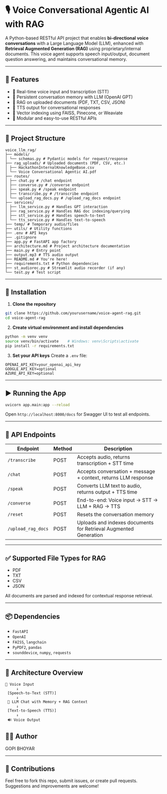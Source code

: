 # 🎙️ Voice Conversational Agentic AI with RAG

A Python-based RESTful API project that enables **bi-directional voice conversations** with a Large Language Model (LLM), enhanced with **Retrieval Augmented Generation (RAG)** using proprietary/internal documents. This voice agent supports speech input/output, document question answering, and maintains conversational memory.

---

## 🚀 Features

- 🎤 Real-time voice input and transcription (STT)
- 🧠 Persistent conversation memory with LLM (OpenAI GPT)
- 📄 RAG on uploaded documents (PDF, TXT, CSV, JSON)
- 📢 TTS output for conversational responses
- 📁 Vector indexing using FAISS, Pinecone, or Weaviate
- 🧩 Modular and easy-to-use RESTful APIs

---

## 📁 Project Structure

```
voice_llm_rag/
├── models/
│ └── schemas.py # Pydantic models for request/response
├── rag_uploads/ # Uploaded documents (PDF, CSV, etc.)
│ ├── HackathonInternalKnowledgeBase.csv
│ └── Voice Conversational Agentic AI.pdf
├── routes/
│ ├── chat.py # /chat endpoint
│ ├── converse.py # /converse endpoint
│ ├── speak.py # /speak endpoint
│ ├── transcribe.py # /transcribe endpoint
│ └── upload_rag_docs.py # /upload_rag_docs endpoint
├── services/
│ ├── llm_service.py # Handles GPT interaction
│ ├── rag_service.py # Handles RAG doc indexing/querying
│ ├── stt_service.py # Handles speech-to-text
│ └── tts_service.py # Handles text-to-speech
├── temp/ # Temporary audio/files
├── utils/ # Utility functions
├── .env # API keys
├── .gitignore
├── app.py # FastAPI app factory
├── architecture.md # Project architecture documentation
├── main.py # Entry point
├── output.mp3 # TTS audio output
├── README.md # You're here!
├── requirements.txt # Python dependencies
├── st_audiorec.py # Streamlit audio recorder (if any)
└── test.py # Test script
```

---

## 🔧 Installation

1. **Clone the repository**
```bash
git clone https://github.com/yourusername/voice-agent-rag.git
cd voice-agent-rag
```

2. **Create virtual environment and install dependencies**
```bash
python -m venv venv
source venv/bin/activate    # Windows: venv\Scripts\activate
pip install -r requirements.txt
```

3. **Set your API keys**
Create a `.env` file:
```
OPENAI_API_KEY=your_openai_api_key
GOOGLE_API_KEY=optional
AZURE_API_KEY=optional
```

---

## ▶️ Running the App

```bash
uvicorn app.main:app --reload
```

Open `http://localhost:8000/docs` for Swagger UI to test all endpoints.

---

## 📌 API Endpoints

| Endpoint           | Method | Description                                                      |
| ------------------ | ------ | ---------------------------------------------------------------- |
| `/transcribe`      | POST   | Accepts audio, returns transcription + STT time                  |
| `/chat`            | POST   | Accepts conversation + message + context, returns LLM response   |
| `/speak`           | POST   | Converts LLM text to audio, returns output + TTS time            |
| `/converse`        | POST   | End-to-end: Voice input → STT → LLM + RAG → TTS                  |
| `/reset`           | POST   | Resets the conversation memory                                   |
| `/upload_rag_docs` | POST   | Uploads and indexes documents for Retrieval Augmented Generation |


---

## ✅ Supported File Types for RAG

- PDF
- TXT
- CSV
- JSON

All documents are parsed and indexed for contextual response retrieval.

---

## 📦 Dependencies

- `FastAPI`
- `OpenAI`
- `FAISS`, `langchain`
- `PyPDF2`, `pandas`
- `sounddevice`, `numpy`, `requests`

---

## 🧠 Architecture Overview

```
🎤 Voice Input
     ↓
 [Speech-to-Text (STT)]
     ↓
 💬 LLM Chat with Memory + RAG Context
     ↓
 [Text-to-Speech (TTS)]
     ↓
 🔊 Voice Output
```

## 👨‍💻 Author

GOPI BHOYAR

---

## 🤝 Contributions

Feel free to fork this repo, submit issues, or create pull requests. Suggestions and improvements are welcome!
